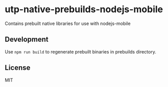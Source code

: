 # utp-native-prebuilds-nodejs-mobile

Contains prebuilt native libraries for use with nodejs-mobile

## Development

Use `npm run build` to regenerate prebuilt binaries in prebuilds directory.

## License

MIT
